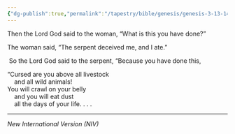 ```yaml
---
{"dg-publish":true,"permalink":"/tapestry/bible/genesis/genesis-3-13-14/","title":"Genesis 3:13–14","hide":true,"tags":["bible-verse","bible-verse"],"dgHomeLink":true,"dgShowLocalGraph":true,"dgEnableSearch":true}
---
```



Then the Lord God said to the woman, “What is this you have done?”

The woman said, “The serpent deceived me, and I ate.”

 So the Lord God said to the serpent, “Because you have done this,

“Cursed are you above all livestock  
    and all wild animals!  
You will crawl on your belly  
    and you will eat dust  
    all the days of your life. . . .

---
*New International Version (NIV)*